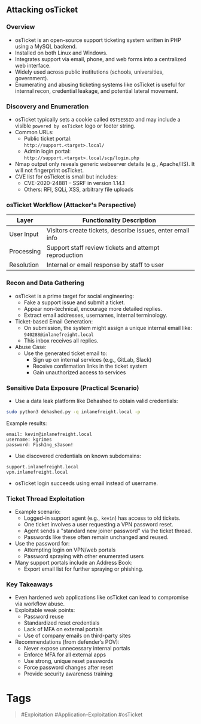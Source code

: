 ## Attacking osTicket

### Overview

- osTicket is an open-source support ticketing system written in PHP using a MySQL backend.    
- Installed on both Linux and Windows.
- Integrates support via email, phone, and web forms into a centralized web interface.
- Widely used across public institutions (schools, universities, government).
- Enumerating and abusing ticketing systems like osTicket is useful for internal recon, credential leakage, and potential lateral movement.
### Discovery and Enumeration

- osTicket typically sets a cookie called `OSTSESSID` and may include a visible `powered by osTicket` logo or footer string.    
- Common URLs:
    - Public ticket portal:  
        `http://support.<target>.local/`
    - Admin login portal:  
        `http://support.<target>.local/scp/login.php`        
- Nmap output only reveals generic webserver details (e.g., Apache/IIS). It will not fingerprint osTicket.
- CVE list for osTicket is small but includes:
    - CVE-2020-24881 – SSRF in version 1.14.1        
    - Others: RFI, SQLi, XSS, arbitrary file uploads
### osTicket Workflow (Attacker's Perspective)

| Layer      | Functionality Description                                  |
| ---------- | ---------------------------------------------------------- |
| User Input | Visitors create tickets, describe issues, enter email info |
| Processing | Support staff review tickets and attempt reproduction      |
| Resolution | Internal or email response by staff to user                |
### Recon and Data Gathering

- osTicket is a prime target for social engineering:    
    - Fake a support issue and submit a ticket.
    - Appear non-technical, encourage more detailed replies.
    - Extract email addresses, usernames, internal terminology.
- Ticket-based Email Generation:
    - On submission, the system might assign a unique internal email like:  
        `940288@inlanefreight.local`        
    - This inbox receives all replies.
- Abuse Case:
    - Use the generated ticket email to:        
        - Sign up on internal services (e.g., GitLab, Slack)            
        - Receive confirmation links in the ticket system
        - Gain unauthorized access to services        
### Sensitive Data Exposure (Practical Scenario)

- Use a data leak platform like Dehashed to obtain valid credentials:    
```bash
sudo python3 dehashed.py -q inlanefreight.local -p
```
   
Example results:
   
```
email: kevin@inlanefreight.local
username: kgrimes
password: Fish1ng_s3ason!
```
   
- Use discovered credentials on known subdomains:
   
```
support.inlanefreight.local
vpn.inlanefreight.local
```

- osTicket login succeeds using email instead of username.
### Ticket Thread Exploitation

- Example scenario:
    - Logged-in support agent (e.g., `kevin`) has access to old tickets.    
    - One ticket involves a user requesting a VPN password reset.
    - Agent sends a "standard new joiner password" via the ticket thread.
    - Passwords like these often remain unchanged and reused.
- Use the password for:
    - Attempting login on VPN/web portals
    - Password spraying with other enumerated users
- Many support portals include an Address Book:
    - Export email list for further spraying or phishing.
### Key Takeaways

- Even hardened web applications like osTicket can lead to compromise via workflow abuse.    
- Exploitable weak points:
    - Password reuse
    - Standardized reset credentials
    - Lack of MFA on external portals
    - Use of company emails on third-party sites
- Recommendations (from defender’s POV):
    - Never expose unnecessary internal portals
    - Enforce MFA for all external apps
    - Use strong, unique reset passwords
    - Force password changes after reset
    - Provide security awareness training
# Tags
> #Exploitation #Application-Exploitation #osTicket 
